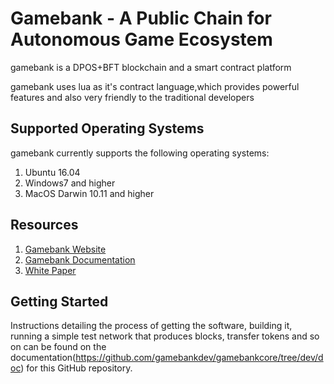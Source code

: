 # Gamebank - A Public Chain for Autonomous Game Ecosystem

gamebank is a DPOS+BFT blockchain and a smart contract platform

gamebank uses lua as it's contract language,which provides powerful features and also very friendly to the traditional developers 

## Supported Operating Systems
gamebank currently supports the following operating systems:  
1. Ubuntu 16.04
2. Windows7 and higher
3. MacOS Darwin 10.11 and higher

## Resources
1. [Gamebank Website](https://gb.cool/)
2. [Gamebank Documentation](https://github.com/gamebankdev/gamebankcore/tree/dev/doc)
3. [White Paper](http://gb.cool/whitePaper.htm)

## Getting Started
Instructions detailing the process of getting the software, building it, running a simple test network that produces blocks, transfer tokens and so on can be found on the documentation(https://github.com/gamebankdev/gamebankcore/tree/dev/doc) for this GitHub repository.


